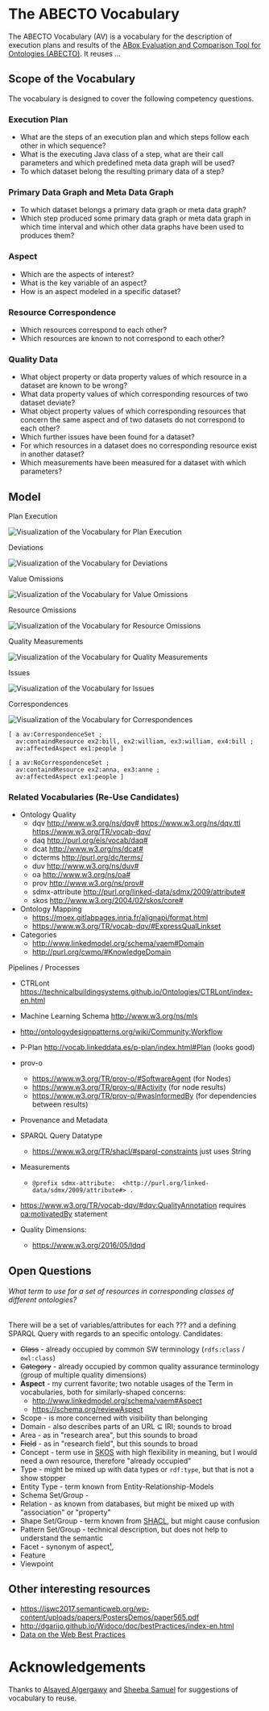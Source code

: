 # The ABECTO Vocabulary

The ABECTO Vocabulary (AV) is a vocabulary for the description of execution plans and results of the [ABox Evaluation and Comparison Tool for Ontologies (ABECTO)](https://github.com/fusion-jena/abecto). It reuses …

## Scope of the Vocabulary

The vocabulary is designed to cover the following competency questions.

### Execution Plan

* What are the steps of an execution plan and which steps follow each other in which sequence?
* What is the executing Java class of a step, what are their call parameters and which predefined meta data graph will be used?
* To which dataset belong the resulting primary data of a step?

### Primary Data Graph and Meta Data Graph

  * To which dataset belongs a primary data graph or meta data graph?
  * Which step produced some primary data graph or meta data graph in which time interval and which other data graphs have been used to produces them?

### Aspect

* Which are the aspects of interest?
* What is the key variable of an aspect?
* How is an aspect modeled in a specific dataset?

### Resource Correspondence

* Which resources correspond to each other?
* Which resources are known to not correspond to each other?

### Quality Data

* What object property or data property values of which resource in a dataset are known to be wrong?
* What data property values of which corresponding resources of two dataset deviate?
* What object property values of which corresponding resources that concern the same aspect and of two datasets do not correspond to each other?
* Which further issues have been found for a dataset?
* For which resources in a dataset does no corresponding resource exist in another dataset?
* Which measurements have been measured for a dataset with which parameters?

## Model

Plan Execution

![Visualization of the Vocabulary for Plan Execution](executionGraph.svg)

Deviations

![Visualization of the Vocabulary for Deviations](deviationGraph.svg)

Value Omissions

![Visualization of the Vocabulary for Value Omissions](valueOmissionGraph.svg)

Resource Omissions

![Visualization of the Vocabulary for Resource Omissions](resourceOmissionGraph.svg)

Quality Measurements

![Visualization of the Vocabulary for Quality Measurements](qualityMeasurementGraph.svg)

Issues

![Visualization of the Vocabulary for Issues](issueGraph.svg)

Correspondences

![Visualization of the Vocabulary for Correspondences](correspondenceGraph.svg)

```turtle
[ a av:CorrespondenceSet ;
  av:containdResource ex2:bill, ex2:william, ex3:william, ex4:bill ;
  av:affectedAspect ex1:people ]

[ a av:NoCorrespondenceSet ;
  av:containdResource ex2:anna, ex3:anne ;
  av:affectedAspect ex1:people ]
```



### Related Vocabularies (Re-Use Candidates)

* Ontology Quality
    * dqv 	http://www.w3.org/ns/dqv#    https://www.w3.org/ns/dqv.ttl   https://www.w3.org/TR/vocab-dqv/
    * daq 	http://purl.org/eis/vocab/daq#
    * dcat 	http://www.w3.org/ns/dcat#
    * dcterms 	http://purl.org/dc/terms/
    * duv 	http://www.w3.org/ns/duv#
    * oa 	http://www.w3.org/ns/oa#
    * prov 	http://www.w3.org/ns/prov#
    * sdmx-attribute 	http://purl.org/linked-data/sdmx/2009/attribute#
    * skos 	http://www.w3.org/2004/02/skos/core#
* Ontology Mapping
    * https://moex.gitlabpages.inria.fr/alignapi/format.html
    * https://www.w3.org/TR/vocab-dqv/#ExpressQualLinkset
* Categories
     * http://www.linkedmodel.org/schema/vaem#Domain
     * http://purl.org/cwmo/#KnowledgeDomain

Pipelines / Processes
* CTRLont   https://technicalbuildingsystems.github.io/Ontologies/CTRLont/index-en.html

* Machine Learning Schema   http://www.w3.org/ns/mls

* http://ontologydesignpatterns.org/wiki/Community:Workflow

* P-Plan     http://vocab.linkeddata.es/p-plan/index.html#Plan (looks good)

* prov-o
  * https://www.w3.org/TR/prov-o/#SoftwareAgent (for Nodes)
  * https://www.w3.org/TR/prov-o/#Activity (for node results)
  * https://www.w3.org/TR/prov-o/#wasInformedBy (for dependencies between results)

* Provenance and Metadata

* SPARQL Query Datatype

    * https://www.w3.org/TR/shacl/#sparql-constraints just uses String

* Measurements

    * ```
      @prefix sdmx-attribute:  <http://purl.org/linked-data/sdmx/2009/attribute#> .
      ```

* https://www.w3.org/TR/vocab-dqv/#dqv:QualityAnnotation requires  [oa:motivatedBy](https://www.w3.org/TR/2016/CR-annotation-vocab-20160705/#motivatedby) statement

* Quality Dimensions:

    * https://www.w3.org/2016/05/ldqd

## Open Questions

###### What term to use for a set of resources in corresponding classes of different ontologies?

There will be a set of variables/attributes for each ??? and a defining SPARQL Query with regards to an specific ontology. Candidates:

* ~~Class~~ - already occupied by common SW terminology (`rdfs:class` / `owl:class`)
* ~~Category~~ - already occupied by common quality assurance terminology (group of  multiple quality dimensions)
* **Aspect** - my current favorite; two notable usages of the Term in vocabularies, both for similarly-shaped concerns:
  * http://www.linkedmodel.org/schema/vaem#Aspect
  * https://schema.org/reviewAspect
* Scope - is more concerned with visibility than belonging
* Domain - also describes parts of an URL ⊆ IRI; sounds to broad
* Area - as in "research area", but this sounds to broad
* ~~Field~~ - as in "research field", but this sounds to broad
* Concept - term use in [SKOS](https://www.w3.org/2009/08/skos-reference/skos.html) with high flexibility in meaning, but I would need a own resource, therefore "already occupied"
* Type - might be mixed up with data types or `rdf:type`, but that is not a show stopper
* Entity Type - term known from Entity-Relationship-Models
* Schema Set/Group - 
* Relation - as known from databases, but might be mixed up with "association" or "property"
* Shape Set/Group - term known from [SHACL](https://www.w3.org/TR/shacl/), but might cause confusion
* Pattern Set/Group - technical description, but does not help to understand the semantic
* Facet - synonym of aspect[¹](https://en.wiktionary.org/wiki/aspect),
* Feature
* Viewpoint

## Other interesting resources
* https://iswc2017.semanticweb.org/wp-content/uploads/papers/PostersDemos/paper565.pdf
* http://dgarijo.github.io/Widoco/doc/bestPractices/index-en.html
* [Data on the Web Best Practices](https://www.w3.org/TR/dwbp/)

# Acknowledgements

Thanks to [Alsayed Algergawy](https://orcid.org/0000-0002-8550-4720) and [Sheeba Samuel](https://orcid.org/0000-0002-7981-8504) for suggestions of vocabulary to reuse.
